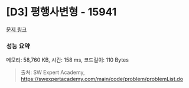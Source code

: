 # [D3] 평행사변형 - 15941 

[문제 링크](https://swexpertacademy.com/main/code/problem/problemDetail.do?contestProbId=AYVgOZEKOpcDFAQK) 

### 성능 요약

메모리: 58,760 KB, 시간: 158 ms, 코드길이: 110 Bytes



> 출처: SW Expert Academy, https://swexpertacademy.com/main/code/problem/problemList.do